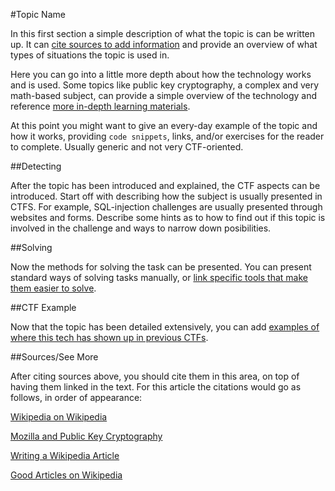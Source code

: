 #Topic Name

In this first section a simple description of what the topic is can be written up. It can [cite sources to add information](http://en.wikipedia.org/wiki/Wikipedia) and provide an overview of what types of situations the topic is used in.

Here you can go into a little more depth about how the technology works and is used.  Some topics like public key cryptography, a complex and very math-based subject, can provide a simple overview of the technology and reference [more in-depth learning materials](https://developer.mozilla.org/en-US/docs/Introduction_to_Public-Key_Cryptography).

At this point you might want to give an every-day example of the topic and how it works, providing `code snippets`, links, and/or exercises for the reader to complete.  Usually generic and not very CTF-oriented.

##Detecting

After the topic has been introduced and explained, the CTF aspects can be introduced.  Start off with describing how the subject is usually presented in CTFS.  For example, SQL-injection challenges are usually presented through websites and forms. Describe some hints as to how to find out if this topic is involved in the challenge and ways to narrow down posibilities.

##Solving

Now the methods for solving the task can be presented. You can present standard ways of solving tasks manually, or [link specific tools that make them easier to solve](http://en.wikipedia.org/wiki/Wikipedia:Starting_an_article).

##CTF Example

Now that the topic has been detailed extensively, you can add [examples of where this tech has shown up in previous CTFs](http://en.wikipedia.org/wiki/Wikipedia:Good_articles).

##Sources/See More

After citing sources above, you should cite them in this area, on top of having them linked in the text.
For this article the citations would go as follows, in order of appearance:

[Wikipedia on Wikipedia](http://en.wikipedia.org/wiki/Wikipedia)

[Mozilla and Public Key Cryptography](https://developer.mozilla.org/en-US/docs/Introduction_to_Public-Key_Cryptography)

[Writing a Wikipedia Article](http://en.wikipedia.org/wiki/Wikipedia:Starting_an_article)

[Good Articles on Wikipedia](http://en.wikipedia.org/wiki/Wikipedia:Good_articles)
